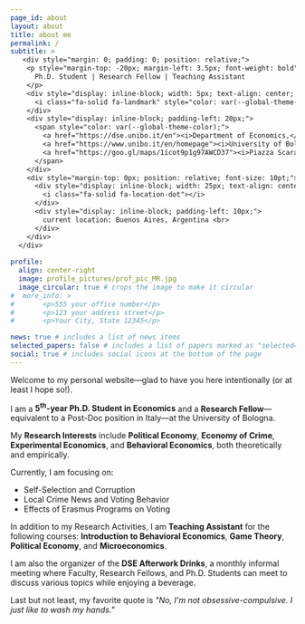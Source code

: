 ```yaml
---
page_id: about
layout: about
title: about me
permalink: /
subtitle: >
   <div style="margin: 0; padding: 0; position: relative;">
    <p style="margin-top: -20px; margin-left: 3.5px; font-weight: bold">
      Ph.D. Student | Research Fellow | Teaching Assistant
    </p>
    <div style="display: inline-block; width: 5px; text-align: center; position: absolute; top: 0; font-size: 10pt; margin-top: -10px; margin-left: 3.5px;">
      <i class="fa-solid fa-landmark" style="color: var(--global-theme-color);"></i>
    </div>
    <div style="display: inline-block; padding-left: 20px;">
      <span style="color: var(--global-theme-color);">
        <a href="https://dse.unibo.it/en"><i>Department of Economics,</i></a>
        <a href="https://www.unibo.it/en/homepage"><i>University of Bologna</i></a> <br>
        <a href="https://goo.gl/maps/1icot9p1g97AWCD37"><i>Piazza Scaravilli 2, 40126, Bologna</i></a>
      </span>
    </div>
    <div style="margin-top: 0px; position: relative; font-size: 10pt;">
      <div style="display: inline-block; width: 25px; text-align: center; position: absolute; top: 0;">
        <i class="fa-solid fa-location-dot"></i>
      </div>
      <div style="display: inline-block; padding-left: 10px;">
        current location: Buenos Aires, Argentina <br>
      </div>
    </div>
  </div>
  
profile:
  align: center-right
  image: profile_pictures/prof_pic_MR.jpg
  image_circular: true # crops the image to make it circular
#  more_info: >
#       <p>555 your office number</p>
#       <p>123 your address street</p>
#       <p>Your City, State 12345</p>

news: true # includes a list of news items
selected_papers: false # includes a list of papers marked as "selected={true}"
social: true # includes social icons at the bottom of the page
---
```


Welcome to my personal website&mdash;glad to have you here intentionally (or at least I hope so!).

I am a <b style="color: $white-color;">5<sup>th</sup>-year Ph.D. Student in Economics</b> and a <b style="color: $white-color;">Research Fellow</b>&mdash;equivalent to a Post-Doc position in Italy&mdash;at the University of Bologna.

My <b style="color: $white-color;">Research Interests</b> include <b style="color: $white-color;">Political Economy</b>, <b style="color: $white-color;">Economy of Crime</b>, <b style="color: $white-color;">Experimental Economics</b>, and <b style="color: $white-color;">Behavioral Economics</b>, both theoretically and empirically.

Currently, I am focusing on:
 <ul>
  <li>Self-Selection and Corruption</li>
  <li>Local Crime News and Voting Behavior</li>
  <li>Effects of Erasmus Programs on Voting</li>
</ul>

In addition to my Research Activities, I am <b style="color: $white-color;">Teaching Assistant</b> for the following courses: <b style="color: $white-color;">Introduction to Behavioral Economics</b>, <b style="color: $white-color;">Game Theory</b>, <b style="color: $white-color;">Political Economy</b>, and <b style="color: $white-color;">Microeconomics</b>.

I am also the organizer of the <b style="color: $white-color;">DSE Afterwork Drinks</b>, a monthly informal meeting where Faculty, Research Fellows, and Ph.D. Students can meet to discuss various topics while enjoying a beverage.

Last but not least, my favorite quote is <i>"No, I'm not obsessive-compulsive. I just like to wash my hands."</i>

